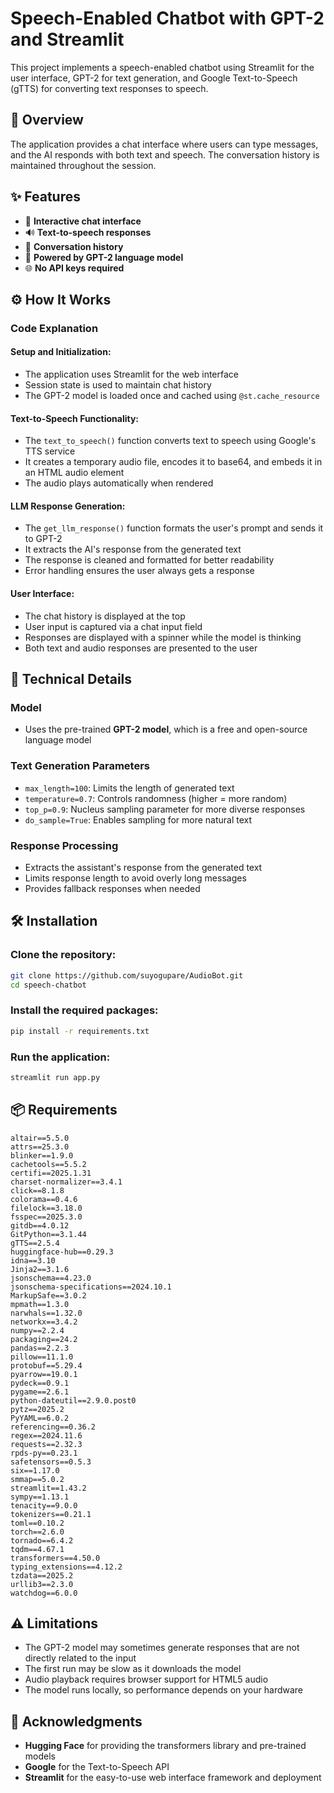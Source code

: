 # Speech-Enabled Chatbot with GPT-2 and Streamlit

This project implements a speech-enabled chatbot using Streamlit for the user interface, GPT-2 for text generation, and Google Text-to-Speech (gTTS) for converting text responses to speech.

## 🚀 Overview
The application provides a chat interface where users can type messages, and the AI responds with both text and speech. The conversation history is maintained throughout the session.

## ✨ Features
- 🤖 **Interactive chat interface**  
- 🔊 **Text-to-speech responses**  
- 💬 **Conversation history**  
- 🧠 **Powered by GPT-2 language model**  
- 🌐 **No API keys required**  

## ⚙️ How It Works

### Code Explanation

#### Setup and Initialization:
- The application uses Streamlit for the web interface  
- Session state is used to maintain chat history  
- The GPT-2 model is loaded once and cached using `@st.cache_resource`  

#### Text-to-Speech Functionality:
- The `text_to_speech()` function converts text to speech using Google's TTS service  
- It creates a temporary audio file, encodes it to base64, and embeds it in an HTML audio element  
- The audio plays automatically when rendered  

#### LLM Response Generation:
- The `get_llm_response()` function formats the user's prompt and sends it to GPT-2  
- It extracts the AI's response from the generated text  
- The response is cleaned and formatted for better readability  
- Error handling ensures the user always gets a response  

#### User Interface:
- The chat history is displayed at the top  
- User input is captured via a chat input field  
- Responses are displayed with a spinner while the model is thinking  
- Both text and audio responses are presented to the user  

## 🔧 Technical Details

### Model
- Uses the pre-trained **GPT-2 model**, which is a free and open-source language model  

### Text Generation Parameters
- `max_length=100`: Limits the length of generated text  
- `temperature=0.7`: Controls randomness (higher = more random)  
- `top_p=0.9`: Nucleus sampling parameter for more diverse responses  
- `do_sample=True`: Enables sampling for more natural text  

### Response Processing
- Extracts the assistant's response from the generated text  
- Limits response length to avoid overly long messages  
- Provides fallback responses when needed  

## 🛠️ Installation

### Clone the repository:
```bash
git clone https://github.com/suyogupare/AudioBot.git
cd speech-chatbot
```

### Install the required packages:
```bash
pip install -r requirements.txt
```

### Run the application:
```bash
streamlit run app.py
```

## 📦 Requirements
```
altair==5.5.0  
attrs==25.3.0  
blinker==1.9.0  
cachetools==5.5.2  
certifi==2025.1.31  
charset-normalizer==3.4.1  
click==8.1.8  
colorama==0.4.6  
filelock==3.18.0  
fsspec==2025.3.0  
gitdb==4.0.12  
GitPython==3.1.44  
gTTS==2.5.4  
huggingface-hub==0.29.3  
idna==3.10  
Jinja2==3.1.6  
jsonschema==4.23.0  
jsonschema-specifications==2024.10.1  
MarkupSafe==3.0.2  
mpmath==1.3.0  
narwhals==1.32.0  
networkx==3.4.2  
numpy==2.2.4  
packaging==24.2  
pandas==2.2.3  
pillow==11.1.0  
protobuf==5.29.4  
pyarrow==19.0.1  
pydeck==0.9.1  
pygame==2.6.1  
python-dateutil==2.9.0.post0  
pytz==2025.2  
PyYAML==6.0.2  
referencing==0.36.2  
regex==2024.11.6  
requests==2.32.3  
rpds-py==0.23.1  
safetensors==0.5.3  
six==1.17.0  
smmap==5.0.2  
streamlit==1.43.2  
sympy==1.13.1  
tenacity==9.0.0  
tokenizers==0.21.1  
toml==0.10.2  
torch==2.6.0  
tornado==6.4.2  
tqdm==4.67.1  
transformers==4.50.0  
typing_extensions==4.12.2  
tzdata==2025.2  
urllib3==2.3.0  
watchdog==6.0.0  
```

## ⚠️ Limitations
- The GPT-2 model may sometimes generate responses that are not directly related to the input  
- The first run may be slow as it downloads the model  
- Audio playback requires browser support for HTML5 audio  
- The model runs locally, so performance depends on your hardware  

## 🙏 Acknowledgments
- **Hugging Face** for providing the transformers library and pre-trained models  
- **Google** for the Text-to-Speech API  
- **Streamlit** for the easy-to-use web interface framework and deployment  

